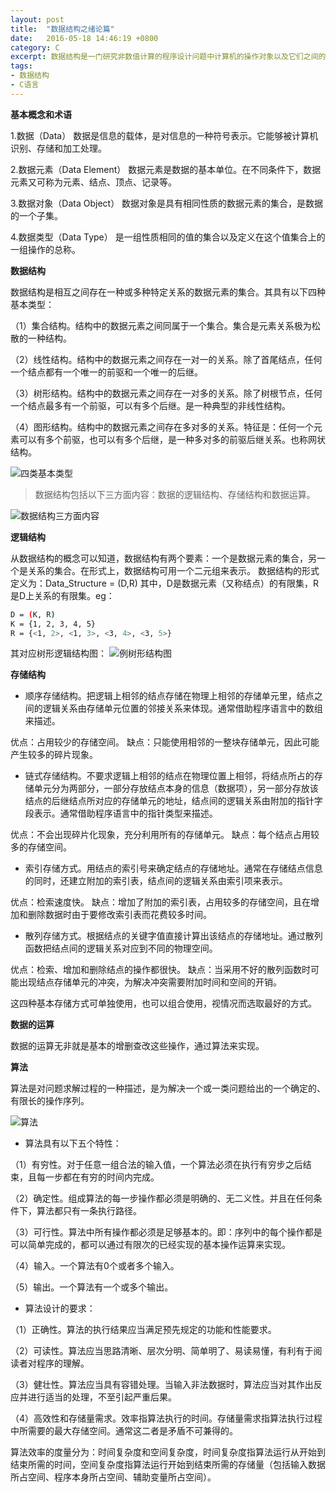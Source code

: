 ```yaml
---
layout: post
title:  "数据结构之绪论篇"
date:   2016-05-18 14:46:19 +0800
category: C
excerpt: 数据结构是一门研究非数值计算的程序设计问题中计算机的操作对象以及它们之间的关系和操作的学科。主要研究数据的逻辑结构、数据在计算机中的组织方式（存储结构）以及对数据进行的各种非数值运算的方法和算法。因此，数据结构主要有3个方面：数据的逻辑结构、数据的存储结构、数据的算法。
tags:
- 数据结构
- C语言
---
```


__基本概念和术语__

1.数据（Data）
数据是信息的载体，是对信息的一种符号表示。它能够被计算机识别、存储和加工处理。

2.数据元素（Data Element）
数据元素是数据的基本单位。在不同条件下，数据元素又可称为元素、结点、顶点、记录等。

3.数据对象（Data Object）
数据对象是具有相同性质的数据元素的集合，是数据的一个子集。

4.数据类型（Data Type）
是一组性质相同的值的集合以及定义在这个值集合上的一组操作的总称。

__数据结构__

数据结构是相互之间存在一种或多种特定关系的数据元素的集合。其具有以下四种基本类型：

（1）集合结构。结构中的数据元素之间同属于一个集合。集合是元素关系极为松散的一种结构。

（2）线性结构。结构中的数据元素之间存在一对一的关系。除了首尾结点，任何一个结点都有一个唯一的前驱和一个唯一的后继。

（3）树形结构。结构中的数据元素之间存在一对多的关系。除了树根节点，任何一个结点最多有一个前驱，可以有多个后继。是一种典型的非线性结构。

（4）图形结构。结构中的数据元素之间存在多对多的关系。特征是：任何一个元素可以有多个前驱，也可以有多个后继，是一种多对多的前驱后继关系。也称网状结构。

![四类基本类型](https://www.z4a.net/images/2017/08/31/basic_structure.jpg)

> 数据结构包括以下三方面内容：数据的逻辑结构、存储结构和数据运算。

![数据结构三方面内容](https://www.z4a.net/images/2017/08/31/data_structure_diagram.jpg)

__逻辑结构__

从数据结构的概念可以知道，数据结构有两个要素：一个是数据元素的集合，另一个是关系的集合。在形式上，数据结构可用一个二元组来表示。
数据结构的形式定义为：Data_Structure = (D,R)  其中，D是数据元素（又称结点）的有限集，R是D上关系的有限集。eg：

``` bash
D = (K, R)
K = {1, 2, 3, 4, 5}
R = {<1, 2>, <1, 3>, <3, 4>, <3, 5>}
```

其对应树形逻辑结构图：
![例树形结构图](https://www.z4a.net/images/2017/08/31/tree_structure_diagram.jpg)

__存储结构__

- 顺序存储结构。把逻辑上相邻的结点存储在物理上相邻的存储单元里，结点之间的逻辑关系由存储单元位置的邻接关系来体现。通常借助程序语言中的数组来描述。

优点：占用较少的存储空间。 缺点：只能使用相邻的一整块存储单元，因此可能产生较多的碎片现象。

- 链式存储结构。不要求逻辑上相邻的结点在物理位置上相邻，将结点所占的存储单元分为两部分，一部分存放结点本身的信息（数据项），另一部分存放该结点的后继结点所对应的存储单元的地址，结点间的逻辑关系由附加的指针字段表示。通常借助程序语言中的指针类型来描述。

优点：不会出现碎片化现象，充分利用所有的存储单元。 缺点：每个结点占用较多的存储空间。

- 索引存储方式。用结点的索引号来确定结点的存储地址。通常在存储结点信息的同时，还建立附加的索引表，结点间的逻辑关系由索引项来表示。

优点：检索速度快。 缺点：增加了附加的索引表，占用较多的存储空间，且在增加和删除数据时由于要修改索引表而花费较多时间。

- 散列存储方式。根据结点的关键字值直接计算出该结点的存储地址。通过散列函数把结点间的逻辑关系对应到不同的物理空间。

优点：检索、增加和删除结点的操作都很快。 缺点：当采用不好的散列函数时可能出现结点存储单元的冲突，为解决冲突需要附加时间和空间的开销。

这四种基本存储方式可单独使用，也可以组合使用，视情况而选取最好的方式。

__数据的运算__

数据的运算无非就是基本的增删查改这些操作，通过算法来实现。

__算法__

算法是对问题求解过程的一种描述，是为解决一个或一类问题给出的一个确定的、有限长的操作序列。

![算法](https://www.z4a.net/images/2017/08/31/algorithm_diagram.jpg)

- 算法具有以下五个特性：

（1）有穷性。对于任意一组合法的输入值，一个算法必须在执行有穷步之后结束，且每一步都在有穷的时间内完成。

（2）确定性。组成算法的每一步操作都必须是明确的、无二义性。并且在任何条件下，算法都只有一条执行路径。

（3）可行性。算法中所有操作都必须是足够基本的。即：序列中的每个操作都是可以简单完成的，都可以通过有限次的已经实现的基本操作运算来实现。

（4）输入。一个算法有0个或者多个输入。

（5）输出。一个算法有一个或多个输出。

- 算法设计的要求：

（1）正确性。算法的执行结果应当满足预先规定的功能和性能要求。

（2）可读性。算法应当思路清晰、层次分明、简单明了、易读易懂，有利有于阅读者对程序的理解。

（3）健壮性。算法应当具有容错处理。当输入非法数据时，算法应当对其作出反应并进行适当的处理，不至引起严重后果。

（4）高效性和存储量需求。效率指算法执行的时间。存储量需求指算法执行过程中所需要的最大存储空间。通常这二者是矛盾不可兼得的。

算法效率的度量分为：时间复杂度和空间复杂度，时间复杂度指算法运行从开始到结束所需的时间，空间复杂度指算法运行开始到结束所需的存储量（包括输入数据所占空间、程序本身所占空间、辅助变量所占空间）。
